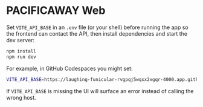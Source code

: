 # PACIFICAWAY Web

Set `VITE_API_BASE` in an `.env` file (or your shell) before running the app so the frontend can contact the API, then install dependencies and start the dev server:

```bash
npm install
npm run dev
```

For example, in GitHub Codespaces you might set:

```bash
VITE_API_BASE=https://laughing-funicular-rvgpqj5wqxx2xgqr-4000.app.github.dev
```

If `VITE_API_BASE` is missing the UI will surface an error instead of calling the wrong host.
